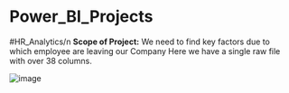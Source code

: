 # Power_BI_Projects
#HR_Analytics/n
**Scope of Project:** We need to find key factors due to which employee are leaving our Company
Here we have a single raw file with over 38 columns.
  
![image](https://github.com/Kartik-Kahol/Power_BI_Projects/assets/145748182/5768482a-6adf-402b-af46-da0227812d1e)
